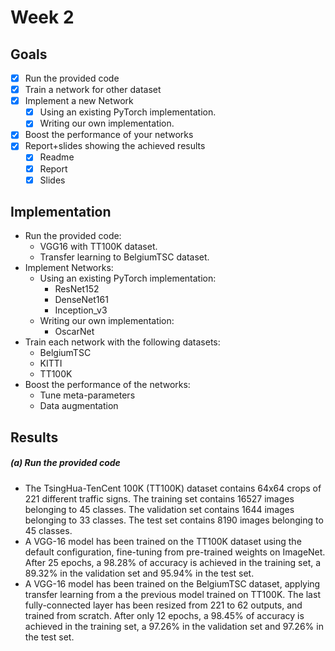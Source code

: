 # Week 2

## Goals

- [x] Run the provided code 
- [x] Train a network for other dataset
- [x] Implement a new Network
    - [x] Using an existing PyTorch implementation.
    - [x] Writing our own implementation.
- [x] Boost the performance of your networks 
- [x] Report+slides showing the achieved results
    - [x] Readme
    - [x] Report
    - [x] Slides

## Implementation

- Run the provided code:
	- VGG16 with TT100K dataset.
	- Transfer learning to BelgiumTSC dataset.
- Implement Networks:
    - Using an existing PyTorch implementation:
		- ResNet152
		- DenseNet161
		- Inception_v3
    - Writing our own implementation:
		- OscarNet
- Train each network with the following datasets:
	- BelgiumTSC
	- KITTI 
	- TT100K
- Boost the performance of the networks:
	- Tune meta-parameters
	- Data augmentation
	
## Results

##### (a) Run the provided code

* The TsingHua-TenCent 100K (TT100K) dataset contains 64x64 crops of 221 different traffic signs. The training set contains 16527 images belonging to 45 classes. The validation set contains 1644 images belonging to 33 classes. The test set contains 8190 images belonging to 45 classes.
* A VGG-16 model has been trained on the TT100K dataset using the default configuration, fine-tuning from pre-trained weights on ImageNet. After 25 epochs, a 98.28% of accuracy is achieved in the training set, a 89.32% in the validation set and 95.94% in the test set.
* A VGG-16 model has been trained on the BelgiumTSC dataset, applying transfer learning from a the previous model trained on TT100K. The last fully-connected layer has been resized from 221 to 62 outputs, and trained from scratch. After only 12 epochs, a 98.45% of accuracy is achieved in the training set, a 97.26% in the validation set and 97.26% in the test set.
